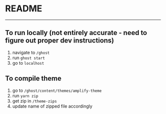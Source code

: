 # README
---

## To run locally (not entirely accurate - need to figure out proper dev instructions)

1. navigate to `/ghost`
2. run `ghost start`
3. go to `localhost`


## To compile theme

1. go to `/ghost/content/themes/amplify-theme`
2. run `yarn zip`
3. get zip in `/theme-zips`
4. update name of zipped file accordingly
